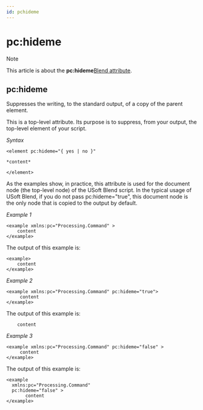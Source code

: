 ```yaml
---
id: pchideme
---
```


# pc:hideme



> [!NOTE]
> This article is about the **pc:hideme**[](/docs/Repositories/Blend%20directives)[Blend attribute](/docs/Repositories/Blend%20attributes).

## **pc:hideme**

Suppresses the writing, to the standard output, of a copy of the parent element.

This is a top-level attribute. Its purpose is to suppress, from your output, the top-level element of your script.

*Syntax*
 

```
<element pc:hideme="{ yes | no }"

*content*

</element>
```

As the examples show, in practice, this attribute is used for the document node (the top-level node) of the USoft Blend script. In the typical usage of USoft Blend, if you do not pass pc:hideme="true", this document node is the only node that is copied to the output by default.

*Example 1*

```language-xml
<example xmlns:pc="Processing.Command" >
    content
</example>
```

The output of this example is:

```language-xml
<example>
    content
</example>
```

*Example 2*

```language-xml
<example xmlns:pc="Processing.Command" pc:hideme="true">
     content
</example>
```

The output of this example is:

```language-xml
    content
```

*Example 3*

```language-xml
<example xmlns:pc="Processing.Command" pc:hideme="false" >
     content  
</example>
```

The output of this example is:

```language-xml
<example
  xmlns:pc="Processing.Command"
  pc:hideme="false" >
       content
</example>
```

 